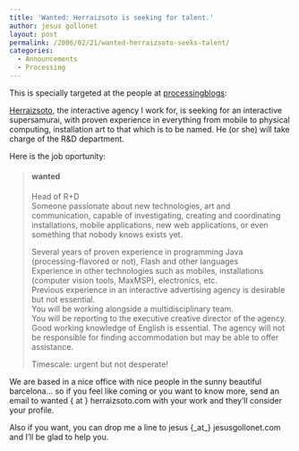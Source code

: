 ```yaml
---
title: 'Wanted: Herraizsoto is seeking for talent.'
author: jesus gollonet
layout: post
permalink: /2006/02/21/wanted-herraizsoto-seeks-talent/
categories:
  - Announcements
  - Processing
---
```

This is specially targeted at the people at [processingblogs][1]:

[Herraizsoto][2], the interactive agency I work for, is seeking for an interactive supersamurai, with proven experience in everything from mobile to physical computing, installation art to that which is to be named. He (or she) will take charge of the R&#038;D department.

Here is the job oportunity:

> #### wanted
> 
> Head of R+D  
> Someone passionate about new technologies, art and communication, capable of investigating, creating and coordinating installations, mobile applications, new web applications, or even something that nobody knows exists yet.
> 
> Several years of proven experience in programming Java (processing-flavored or not), Flash and other languages  
> Experience in other technologies such as mobiles, installations (computer vision tools, MaxMSP), electronics, etc.  
> Previous experience in an interactive advertising agency is desirable but not essential.  
> You will be working alongside a multidisciplinary team.  
> You will be reporting to the executive creative director of the agency.  
> Good working knowledge of English is essential. The agency will not be responsible for finding accommodation but may be able to offer assistance.
> 
> Timescale: urgent but not desperate!

We are based in a nice office with nice people in the sunny beautiful barcelona&#8230; so if you feel like coming or you want to know more, send an email to wanted { at } herraizsoto.com with your work and they&#8217;ll consider your profile.

Also if you want, you can drop me a line to jesus {\_at\_} jesusgollonet.com and I&#8217;ll be glad to help you.

 [1]: http://www.processingblogs.org
 [2]: http://www.herraizsoto.com